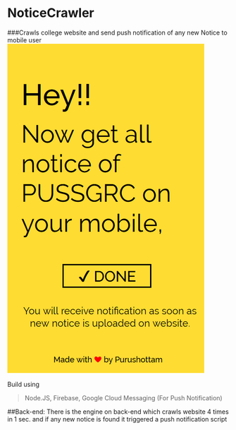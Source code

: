 # NoticeCrawler
###Crawls college website and send push notification of any new Notice to mobile user
![Screen Shot](https://raw.githubusercontent.com/spurushottam13/NoticeCrawler/master/screenshot.png)

Build using
>Node.JS, Firebase, Google Cloud Messaging (For Push Notification)

##Back-end:
There is the engine on back-end which crawls website 4 times in 1 sec. and if any new notice is found it triggered a push notification script
